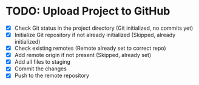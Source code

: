 # TODO: Upload Project to GitHub

- [x] Check Git status in the project directory (Git initialized, no commits yet)
- [x] Initialize Git repository if not already initialized (Skipped, already initialized)
- [x] Check existing remotes (Remote already set to correct repo)
- [x] Add remote origin if not present (Skipped, already set)
- [x] Add all files to staging
- [x] Commit the changes
- [x] Push to the remote repository
